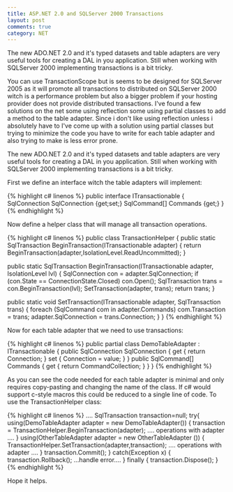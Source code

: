 ```yaml
---
title: ASP.NET 2.0 and SQLServer 2000 Transactions
layout: post
comments: true
category: NET
---
```

The new ADO.NET 2.0 and it's typed datasets and table adapters are very useful tools for creating a DAL in you application. Still when working with SQLServer 2000 implementing transactions is a bit tricky. 

You can use TransactionScope but is seems to be designed for SQLServer 2005 as it will promote all transactions to distributed on SQLServer 2000 witch is a performance problem but also a bigger problem if your hosting provider does not provide distributed transactions. I've found a few solutions on the net some using reflection some using partial classes to add a method to the table adapter. Since i don't like using reflection unless i absolutely have to I've come up with a solution using partial classes but trying to minimize the code you have to write for each table adapter and also trying to make is less error prone.

The new ADO.NET 2.0 and it's typed datasets and table adapters are very useful tools for creating a DAL in you application. Still when working with SQLServer 2000 implementing transactions is a bit tricky. 

First we define an interface witch the table adapters will implement:

{% highlight c# linenos %}
public interface ITransactionable
{
  SqlConnection SqlConnection {get;set;}
  SqlCommand[] Commands {get;}
}
{% endhighlight %}

Now define a helper class that will manage all transaction operations.

{% highlight c# linenos %}
public class TransactionHelper
{
  public static SqlTransaction BeginTransaction(ITransactionable adapter)
  {
    return BeginTransaction(adapter,IsolationLevel.ReadUncommitted);
  }

  public static SqlTransaction BeginTransaction(ITransactionable adapter, IsolationLevel lvl)
  {
    SqlConnection con = adapter.SqlConnection;
    if (con.State == ConnectionState.Closed)
    con.Open();
    SqlTransaction trans = con.BeginTransaction(lvl);
    SetTransaction(adapter, trans);
    return trans;
  }
  
  public static void SetTransaction(ITransactionable adapter, SqlTransaction trans)
  {
    foreach (SqlCommand com in adapter.Commands)
    com.Transaction = trans;
    adapter.SqlConnection = trans.Connection;
  }
}
{% endhighlight %}

Now for each table adapter that we need to use transactions:

{% highlight c# linenos %}
public partial class DemoTableAdapter : ITransactionable
{
  public SqlConnection SqlConnection { get { return Connection; } set { Connection = value; } }
  public SqlCommand[] Commands { get { return CommandCollection; } }
}
{% endhighlight %}

As you can see the code needed for each table adapter is minimal and only requires copy-pasting and changing the name of the class. If c# would support c-style macros this could be reduced to a single line of code. To use the TransactionHelper class:

{% highlight c# linenos %}
....
SqlTransaction transaction=null;
try{
  using(DemoTableAdapter adapter = new DemoTableAdapter())
  {
    transaction = TransactionHelper.BeginTransaction(adapter);
  .... operations with adapter ....
  }
  using(OtherTableAdapter adapter = new OtherTableAdapter ())
  {
    TransactionHelper.SetTransaction(adapter,transaction);
  .... operations with adapter ....
  }
  transaction.Commit();
}
catch(Exception x)
{
  transaction.Rollback();
  ...handle error....
}
finally 
{
  transaction.Dispose();
}
{% endhighlight %}

Hope it helps.
